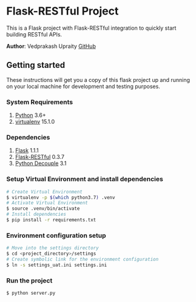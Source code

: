 
# Flask-RESTful Project

This is a Flask project with Flask-RESTful integration to quickly start building RESTful APIs.

**Author**: Vedprakash Upraity [GitHub](https://github.com/upraity95)

## Getting started

These instructions will get you a copy of this flask project up and running on your local machine for development and testing purposes.

### System Requirements

1. [Python](https://www.python.org/) 3.6+
2. [virtualenv](https://virtualenv.pypa.io/en/latest/) 15.1.0

### Dependencies

1. [Flask](https://github.com/pallets/flask) 1.1.1
2. [Flask-RESTful](https://github.com/flask-restful/flask-restful) 0.3.7
3. [Python Decouple](https://github.com/henriquebastos/python-decouple/) 3.1

### Setup Virtual Environment and install dependencies

```bash
# Create Virtual Environment
$ virtualenv -p $(which python3.7) .venv
# Activate Virtual Environment
$ source .venv/bin/activate
# Install dependencies
$ pip install -r requirements.txt
```

### Environment configuration setup

```bash
# Move into the settings directory
$ cd <project_directory>/settings
# Create symbolic link for the environment configuration
$ ln -s settings_uat.ini settings.ini
```

### Run the project

```bash
$ python server.py
```
